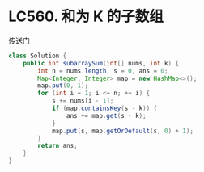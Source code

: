 
# LC560. 和为 K 的子数组
[传送门](https://leetcode.cn/problems/subarray-sum-equals-k/description/?envType=study-plan-v2&envId=top-100-liked)
```java
class Solution {
    public int subarraySum(int[] nums, int k) {
        int n = nums.length, s = 0, ans = 0;
        Map<Integer, Integer> map = new HashMap<>();
        map.put(0, 1);
        for (int i = 1; i <= n; ++ i) {
            s += nums[i - 1];
            if (map.containsKey(s - k)) {
                ans += map.get(s - k);
            }
            map.put(s, map.getOrDefault(s, 0) + 1);
        }
        return ans;
    }
}
```
